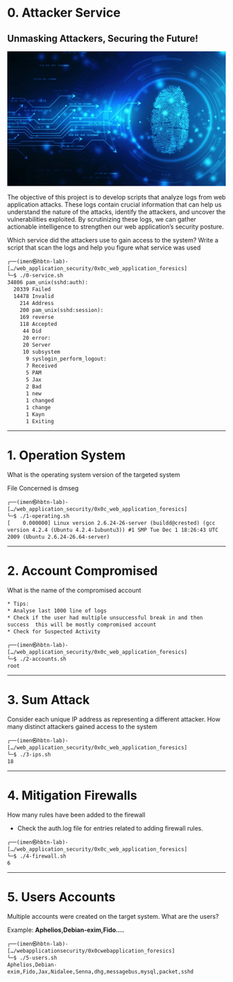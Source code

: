 #  0. Attacker Service 

## Unmasking Attackers, Securing the Future!

![image](images/0.webp)

The objective of this project is to develop scripts that analyze logs from web application attacks. These logs contain crucial information that can help us understand the nature of the attacks, identify the attackers, and uncover the vulnerabilities exploited. By scrutinizing these logs, we can gather actionable intelligence to strengthen our web application’s security posture.

Which service did the attackers use to gain access to the system? Write a script that scan the logs and help you figure what service was used 
```
┌──(imen㉿hbtn-lab)-[…/web_application_security/0x0c_web_application_foresics]
└─$ ./0-service.sh 
34806 pam_unix(sshd:auth):
  20339 Failed
  14478 Invalid
    214 Address
    200 pam_unix(sshd:session):
    169 reverse
    118 Accepted
     44 Did
     20 error:
     20 Server
     10 subsystem
      9 syslogin_perform_logout:
      7 Received
      5 PAM
      5 Jax
      2 Bad
      1 new
      1 changed
      1 change
      1 Kayn
      1 Exiting
```
---

#  1. Operation System 

What is the operating system version of the targeted system

File Concerned is dmseg 
```
┌──(imen㉿hbtn-lab)-[…/web_application_security/0x0c_web_application_foresics]
└─$ ./1-operating.sh 
[    0.000000] Linux version 2.6.24-26-server (buildd@crested) (gcc version 4.2.4 (Ubuntu 4.2.4-1ubuntu3)) #1 SMP Tue Dec 1 18:26:43 UTC 2009 (Ubuntu 2.6.24-26.64-server)
```
---

#  2. Account Compromised 

What is the name of the compromised account
```
* Tips: 
* Analyse last 1000 line of logs 
* Check if the user had multiple unsuccessful break in and then success  this will be mostly compromised account 
* Check for Suspected Activity 
```
```
┌──(imen㉿hbtn-lab)-[…/web_application_security/0x0c_web_application_foresics]
└─$ ./2-accounts.sh 
root
```
---

#  3. Sum Attack 

Consider each unique IP address as representing a different attacker. How many distinct attackers gained access to the system
```
┌──(imen㉿hbtn-lab)-[…/web_application_security/0x0c_web_application_foresics]
└─$ ./3-ips.sh 
18
```
---

#  4. Mitigation Firewalls 

How many rules have been added to the firewall
- Check the auth.log file for entries related to adding firewall rules.
```
┌──(imen㉿hbtn-lab)-[…/web_application_security/0x0c_web_application_foresics]
└─$ ./4-firewall.sh
6
```
---

#  5. Users Accounts 

Multiple accounts were created on the target system. What are the users?

Example: **Aphelios,Debian-exim,Fido....**
```
┌──(imen㉿hbtn-lab)-[…/webapplicationsecurity/0x0cwebapplication_foresics]
└─$ ./5-users.sh
Aphelios,Debian-exim,Fido,Jax,Nidalee,Senna,dhg,messagebus,mysql,packet,sshd
```

